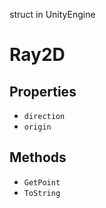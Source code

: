 struct in UnityEngine
# Ray2D

## Properties
- `direction`
- `origin`
## Methods
- `GetPoint`
- `ToString`

